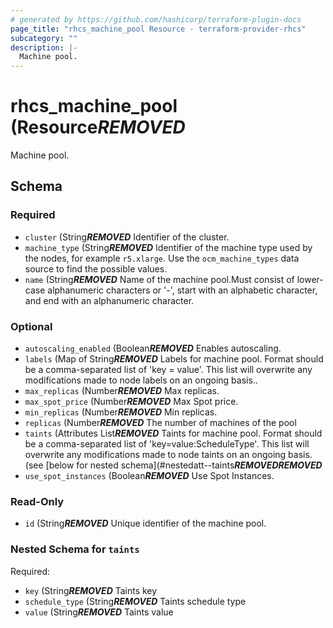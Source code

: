 ```yaml
---
# generated by https://github.com/hashicorp/terraform-plugin-docs
page_title: "rhcs_machine_pool Resource - terraform-provider-rhcs"
subcategory: ""
description: |-
  Machine pool.
---
```


# rhcs_machine_pool (Resource***REMOVED***

Machine pool.



<!-- schema generated by tfplugindocs -->
## Schema

### Required

- `cluster` (String***REMOVED*** Identifier of the cluster.
- `machine_type` (String***REMOVED*** Identifier of the machine type used by the nodes, for example `r5.xlarge`. Use the `ocm_machine_types` data source to find the possible values.
- `name` (String***REMOVED*** Name of the machine pool.Must consist of lower-case alphanumeric characters or '-', start with an alphabetic character, and end with an alphanumeric character.

### Optional

- `autoscaling_enabled` (Boolean***REMOVED*** Enables autoscaling.
- `labels` (Map of String***REMOVED*** Labels for machine pool. Format should be a comma-separated list of 'key = value'. This list will overwrite any modifications made to node labels on an ongoing basis..
- `max_replicas` (Number***REMOVED*** Max replicas.
- `max_spot_price` (Number***REMOVED*** Max Spot price.
- `min_replicas` (Number***REMOVED*** Min replicas.
- `replicas` (Number***REMOVED*** The number of machines of the pool
- `taints` (Attributes List***REMOVED*** Taints for machine pool. Format should be a comma-separated list of 'key=value:ScheduleType'. This list will overwrite any modifications made to node taints on an ongoing basis. (see [below for nested schema](#nestedatt--taints***REMOVED******REMOVED***
- `use_spot_instances` (Boolean***REMOVED*** Use Spot Instances.

### Read-Only

- `id` (String***REMOVED*** Unique identifier of the machine pool.

<a id="nestedatt--taints"></a>
### Nested Schema for `taints`

Required:

- `key` (String***REMOVED*** Taints key
- `schedule_type` (String***REMOVED*** Taints schedule type
- `value` (String***REMOVED*** Taints value


